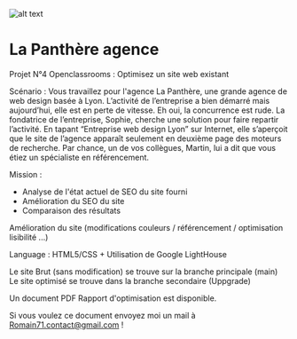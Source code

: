 ![alt text](https://user.oc-static.com/upload/2022/02/16/16450043954887_cover%20small.png)

# La Panthère agence

Projet N°4 Openclassrooms : Optimisez un site web existant

Scénario : Vous travaillez pour l'agence La Panthère, une grande agence de web design basée à Lyon. L’activité de l’entreprise a bien démarré mais aujourd’hui, elle est en perte de vitesse. Eh oui, la concurrence est rude. La fondatrice de l’entreprise, Sophie, cherche une solution pour faire repartir l’activité. En tapant “Entreprise web design Lyon” sur Internet, elle s’aperçoit que le site de l’agence apparaît seulement en deuxième page des moteurs de recherche. Par chance, un de vos collègues, Martin, lui a dit que vous étiez un spécialiste en référencement.


Mission : 

- Analyse de l'état actuel de SEO du site fourni 
- Amélioration du SEO du site
- Comparaison des résultats 

Amélioration du site (modifications couleurs / référencement / optimisation lisibilité ...)

Language : HTML5/CSS + Utilisation de Google LightHouse


Le site Brut (sans modification) se trouve sur la branche principale (main)
Le site optimisé se trouve dans la branche secondaire (Uppgrade)

Un document PDF Rapport d'optimisation est disponible.

Si vous voulez ce document envoyez moi un mail à Romain71.contact@gmail.com ! 
